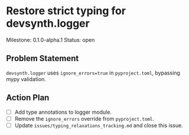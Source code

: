 # Restore strict typing for devsynth.logger
Milestone: 0.1.0-alpha.1
Status: open

## Problem Statement
`devsynth.logger` uses `ignore_errors=true` in `pyproject.toml`, bypassing mypy validation.

## Action Plan
- [ ] Add type annotations to logger module.
- [ ] Remove the `ignore_errors` override from `pyproject.toml`.
- [ ] Update `issues/typing_relaxations_tracking.md` and close this issue.
